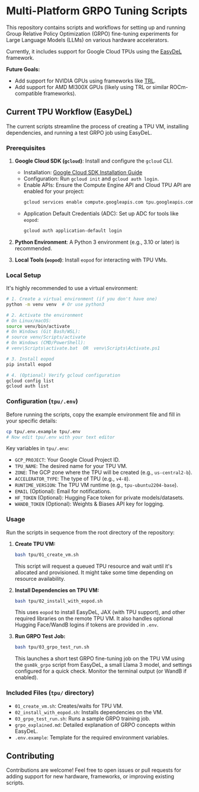 # Multi-Platform GRPO Tuning Scripts

This repository contains scripts and workflows for setting up and running Group Relative Policy Optimization (GRPO) fine-tuning experiments for Large Language Models (LLMs) on various hardware accelerators.

Currently, it includes support for Google Cloud TPUs using the [EasyDeL](https://github.com/erfanzar/easydel) framework.

**Future Goals:**

*   Add support for NVIDIA GPUs using frameworks like [TRL](https://github.com/huggingface/trl).
*   Add support for AMD MI300X GPUs (likely using TRL or similar ROCm-compatible frameworks).

## Current TPU Workflow (EasyDeL)

The current scripts streamline the process of creating a TPU VM, installing dependencies, and running a test GRPO job using EasyDeL.

### Prerequisites

1.  **Google Cloud SDK (`gcloud`)**: Install and configure the `gcloud` CLI.
    *   Installation: [Google Cloud SDK Installation Guide](https://cloud.google.com/sdk/docs/install)
    *   Configuration: Run `gcloud init` and `gcloud auth login`.
    *   Enable APIs: Ensure the Compute Engine API and Cloud TPU API are enabled for your project:
        ```bash
        gcloud services enable compute.googleapis.com tpu.googleapis.com --project=YOUR_PROJECT_ID
        ```
    *   Application Default Credentials (ADC): Set up ADC for tools like `eopod`:
        ```bash
        gcloud auth application-default login
        ```

2.  **Python Environment**: A Python 3 environment (e.g., 3.10 or later) is recommended.

3.  **Local Tools (`eopod`)**: Install `eopod` for interacting with TPU VMs.

### Local Setup

It's highly recommended to use a virtual environment:

```bash
# 1. Create a virtual environment (if you don't have one)
python -m venv venv  # Or use python3

# 2. Activate the environment
# On Linux/macOS:
source venv/bin/activate
# On Windows (Git Bash/WSL):
# source venv/Scripts/activate
# On Windows (CMD/PowerShell):
# venv\Scripts\activate.bat  OR  venv\Scripts\Activate.ps1

# 3. Install eopod
pip install eopod

# 4. (Optional) Verify gcloud configuration
gcloud config list
gcloud auth list
```

### Configuration (`tpu/.env`)

Before running the scripts, copy the example environment file and fill in your specific details:

```bash
cp tpu/.env.example tpu/.env
# Now edit tpu/.env with your text editor
```

Key variables in `tpu/.env`:

*   `GCP_PROJECT`: Your Google Cloud Project ID.
*   `TPU_NAME`: The desired name for your TPU VM.
*   `ZONE`: The GCP zone where the TPU will be created (e.g., `us-central2-b`).
*   `ACCELERATOR_TYPE`: The type of TPU (e.g., `v4-8`).
*   `RUNTIME_VERSION`: The TPU VM runtime (e.g., `tpu-ubuntu2204-base`).
*   `EMAIL` (Optional): Email for notifications.
*   `HF_TOKEN` (Optional): Hugging Face token for private models/datasets.
*   `WANDB_TOKEN` (Optional): Weights & Biases API key for logging.

### Usage

Run the scripts in sequence from the root directory of the repository:

1.  **Create TPU VM:**
    ```bash
    bash tpu/01_create_vm.sh
    ```
    This script will request a queued TPU resource and wait until it's allocated and provisioned. It might take some time depending on resource availability.

2.  **Install Dependencies on TPU VM:**
    ```bash
    bash tpu/02_install_with_eopod.sh
    ```
    This uses `eopod` to install EasyDeL, JAX (with TPU support), and other required libraries on the remote TPU VM. It also handles optional Hugging Face/WandB logins if tokens are provided in `.env`.

3.  **Run GRPO Test Job:**
    ```bash
    bash tpu/03_grpo_test_run.sh
    ```
    This launches a short test GRPO fine-tuning job on the TPU VM using the `gsm8k_grpo` script from EasyDeL, a small Llama 3 model, and settings configured for a quick check. Monitor the terminal output (or WandB if enabled).

### Included Files (`tpu/` directory)

*   `01_create_vm.sh`: Creates/waits for TPU VM.
*   `02_install_with_eopod.sh`: Installs dependencies on the VM.
*   `03_grpo_test_run.sh`: Runs a sample GRPO training job.
*   `grpo_explained.md`: Detailed explanation of GRPO concepts within EasyDeL.
*   `.env.example`: Template for the required environment variables.

## Contributing

Contributions are welcome! Feel free to open issues or pull requests for adding support for new hardware, frameworks, or improving existing scripts. 